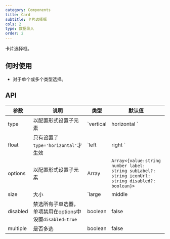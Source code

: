 ```yaml
---
category: Components
title: Card
subtitle: 卡片选择框
cols: 2
type: 数据录入
order: 2
---
```


卡片选择框。

## 何时使用

- 对于单个或多个类型选择。

## API

| 参数       | 说明                                      | 类型        | 默认值                                                                                               | 版本       |
|----------|-----------------------------------------|-----------|---------------------------------------------------------------------------------------------------|----------|
| type     | 以配置形式设置子元素                              | `vertical | horizontal  `                                                                                     | vertical | -   |
| float    | 只有设置了`type='horizontal'`才生效             | `left     | right `                                                                                           | left     | -           |
| options  | 以配置形式设置子元素                              | Array     | `Array<{value:string number label: string subLabel?: string iconUrl: string disabled?: boolean}>` | -        |
| size     | 大小                                      | `large    | middle                                                                                            | small`   |   middle | - |                                                                                      | -        |
| disabled | 禁选所有子单选器，单项禁用在options中设置`disabled=true` | boolean   | false                                                                                             | -        |
| multiple | 是否多选                                    | boolean   | false                                                                                             | -        |